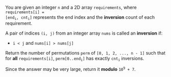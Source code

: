 You are given an integer `n` and a 2D array `requirements`, where <code>requirements[i] = [end<sub>i</sub>, cnt<sub>i</sub>]</code> represents the end index and the **inversion** count of each requirement.

A pair of indices `(i, j)` from an integer array `nums` is called an **inversion** if:

- `i < j` and `nums[i] > nums[j]`

Return the number of permutations `perm` of `[0, 1, 2, ..., n - 1]` such that for **all** `requirements[i]`, <code>perm[0..end<sub>i</sub>]</code> has exactly <code>cnt<sub>i</sub></code> inversions.

Since the answer may be very large, return it **modulo** <code>10<sup>9</sup> + 7</code>.